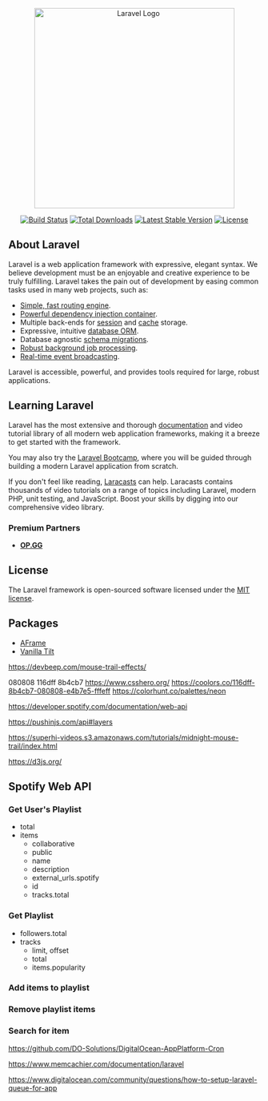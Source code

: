 <p align="center"><a href="https://laravel.com" target="_blank"><img src="https://raw.githubusercontent.com/laravel/art/master/logo-lockup/5%20SVG/2%20CMYK/1%20Full%20Color/laravel-logolockup-cmyk-red.svg" width="400" alt="Laravel Logo"></a></p>

<p align="center">
<a href="https://github.com/laravel/framework/actions"><img src="https://github.com/laravel/framework/workflows/tests/badge.svg" alt="Build Status"></a>
<a href="https://packagist.org/packages/laravel/framework"><img src="https://img.shields.io/packagist/dt/laravel/framework" alt="Total Downloads"></a>
<a href="https://packagist.org/packages/laravel/framework"><img src="https://img.shields.io/packagist/v/laravel/framework" alt="Latest Stable Version"></a>
<a href="https://packagist.org/packages/laravel/framework"><img src="https://img.shields.io/packagist/l/laravel/framework" alt="License"></a>
</p>

## About Laravel

Laravel is a web application framework with expressive, elegant syntax. We believe development must be an enjoyable and creative experience to be truly fulfilling. Laravel takes the pain out of development by easing common tasks used in many web projects, such as:

-   [Simple, fast routing engine](https://laravel.com/docs/routing).
-   [Powerful dependency injection container](https://laravel.com/docs/container).
-   Multiple back-ends for [session](https://laravel.com/docs/session) and [cache](https://laravel.com/docs/cache) storage.
-   Expressive, intuitive [database ORM](https://laravel.com/docs/eloquent).
-   Database agnostic [schema migrations](https://laravel.com/docs/migrations).
-   [Robust background job processing](https://laravel.com/docs/queues).
-   [Real-time event broadcasting](https://laravel.com/docs/broadcasting).

Laravel is accessible, powerful, and provides tools required for large, robust applications.

## Learning Laravel

Laravel has the most extensive and thorough [documentation](https://laravel.com/docs) and video tutorial library of all modern web application frameworks, making it a breeze to get started with the framework.

You may also try the [Laravel Bootcamp](https://bootcamp.laravel.com), where you will be guided through building a modern Laravel application from scratch.

If you don't feel like reading, [Laracasts](https://laracasts.com) can help. Laracasts contains thousands of video tutorials on a range of topics including Laravel, modern PHP, unit testing, and JavaScript. Boost your skills by digging into our comprehensive video library.

### Premium Partners

-   **[OP.GG](https://op.gg)**

## License

The Laravel framework is open-sourced software licensed under the [MIT license](https://opensource.org/licenses/MIT).

## Packages

-   [AFrame](https://aframe.io/docs/1.5.0/introduction/)
-   [Vanilla Tilt](https://micku7zu.github.io/vanilla-tilt.js/index.html)

https://devbeep.com/mouse-trail-effects/

080808
116dff
8b4cb7
https://www.csshero.org/
https://coolors.co/116dff-8b4cb7-080808-e4b7e5-fffeff
https://colorhunt.co/palettes/neon

https://developer.spotify.com/documentation/web-api

https://pushinjs.com/api#layers

https://superhi-videos.s3.amazonaws.com/tutorials/midnight-mouse-trail/index.html

https://d3js.org/

## Spotify Web API

### Get User's Playlist

-   total
-   items
    -   collaborative
    -   public
    -   name
    -   description
    -   external_urls.spotify
    -   id
    -   tracks.total

### Get Playlist

-   followers.total
-   tracks
    -   limit, offset
    -   total
    -   items.popularity

### Add items to playlist

### Remove playlist items

### Search for item

https://github.com/DO-Solutions/DigitalOcean-AppPlatform-Cron

https://www.memcachier.com/documentation/laravel

https://www.digitalocean.com/community/questions/how-to-setup-laravel-queue-for-app
